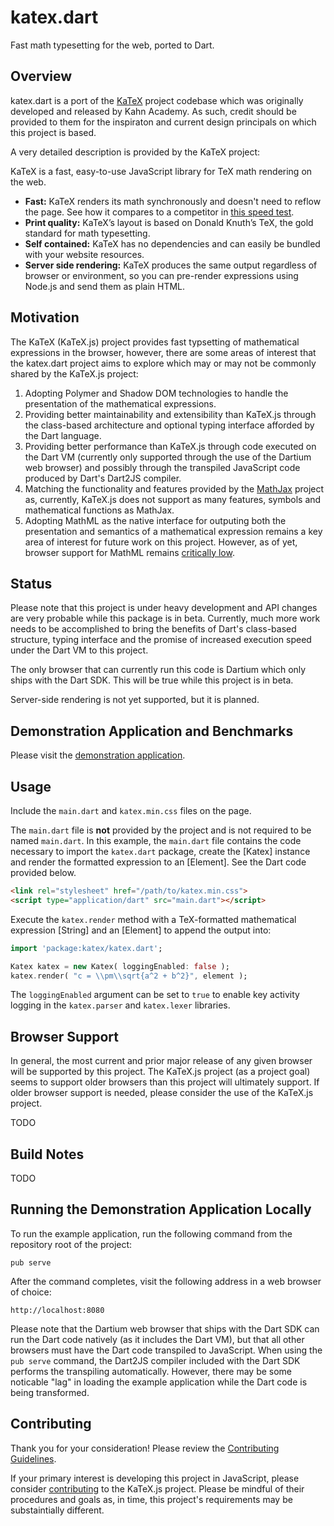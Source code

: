 katex.dart
==========

Fast math typesetting for the web, ported to Dart.

## Overview

katex.dart is a port of the [KaTeX](https://github.com/Khan/KaTeX) project codebase which was originally developed and released by Kahn Academy. As such, credit should be provided to them for the inspiraton and current design principals on which this project is based.

A very detailed description is provided by the KaTeX project:

KaTeX is a fast, easy-to-use JavaScript library for TeX math rendering on the web.

 * **Fast:** KaTeX renders its math synchronously and doesn't need to reflow the page. See how it compares to a competitor in [this speed test](http://jsperf.com/katex-vs-mathjax/).
 * **Print quality:** KaTeX’s layout is based on Donald Knuth’s TeX, the gold standard for math typesetting.
 * **Self contained:** KaTeX has no dependencies and can easily be bundled with your website resources.
 * **Server side rendering:** KaTeX produces the same output regardless of browser or environment, so you can pre-render expressions using Node.js and send them as plain HTML.

## Motivation

The KaTeX (KaTeX.js) project provides fast typsetting of mathematical expressions in the browser, however, there are some areas of interest that the katex.dart project aims to explore which may or may not be commonly shared by the KaTeX.js project:

1. Adopting Polymer and Shadow DOM technologies to handle the presentation of the mathematical expressions.
2. Providing better maintainability and extensibility than KaTeX.js through the class-based architecture and optional typing interface afforded by the Dart language.
3. Providing better performance than KaTeX.js through code executed on the Dart VM (currently only supported through the use of the Dartium web browser) and possibly through the transpiled JavaScript code produced by Dart's Dart2JS compiler.
4. Matching the functionality and features provided by the [MathJax](https://github.com/mathjax/mathjax) project as, currently, KaTeX.js does not support as many features, symbols and mathematical functions as MathJax.
5. Adopting MathML as the native interface for outputing both the presentation and semantics of a mathematical expression remains a key area of interest for future work on this project. However, as of yet, browser support for MathML remains [critically low](http://caniuse.com/#search=MathML).

## Status

Please note that this project is under heavy development and API changes are very probable while this package is in beta. Currently, much more work needs to be accomplished to bring the benefits of Dart's class-based structure, typing interface and the promise of increased execution speed under the Dart VM to this project.

The only browser that can currently run this code is Dartium which only ships with the Dart SDK. This will be true while this project is in beta.

Server-side rendering is not yet supported, but it is planned.

## Demonstration Application and Benchmarks

Please visit the [demonstration application](http://katex-dart-demo.appspot.com/).

## Usage

Include the `main.dart` and `katex.min.css` files on the page.

The `main.dart` file is **not** provided by the project and is not required to be named `main.dart`. In this example, the `main.dart` file contains the code necessary to import the `katex.dart` package, create the [Katex] instance and render the formatted expression to an [Element]. See the Dart code provided below.

```html
<link rel="stylesheet" href="/path/to/katex.min.css">
<script type="application/dart" src="main.dart"></script>
```

Execute the `katex.render` method with a TeX-formatted mathematical expression [String] and an [Element] to append the output into:

```dart
import 'package:katex/katex.dart';

Katex katex = new Katex( loggingEnabled: false );
katex.render( "c = \\pm\\sqrt{a^2 + b^2}", element );
```

The `loggingEnabled` argument can be set to `true` to enable key activity logging in the `katex.parser` and `katex.lexer` libraries.

## Browser Support

In general, the most current and prior major release of any given browser will be supported by this project. The KaTeX.js project (as a project goal) seems to support older browsers than this project will ultimately support. If older browser support is needed, please consider the use of the KaTeX.js project.

TODO
    
## Build Notes

TODO

## Running the Demonstration Application Locally

To run the example application, run the following command from the repository root of the project:

    pub serve

After the command completes, visit the following address in a web browser of choice:

`http://localhost:8080`

Please note that the Dartium web browser that ships with the Dart SDK can run the Dart code natively (as it includes the Dart VM), but that all other browsers must have the Dart code transpiled to JavaScript. When using the `pub serve` command, the Dart2JS compiler included with the Dart SDK performs the transpiling automatically. However, there may be some noticable "lag" in loading the example application while the Dart code is being transformed.

## Contributing

Thank you for your consideration! Please review the [Contributing Guidelines][contributing].

If your primary interest is developing this project in JavaScript, please consider [contributing](https://github.com/Khan/KaTeX/blob/master/CONTRIBUTING.md) to the KaTeX.js project. Please be mindful of their procedures and goals as, in time, this project's requirements may be substaintially different.

[contributing]: https://github.com/adamjcook/katex.dart/blob/master/CONTRIBUTING.md
